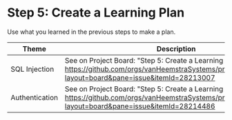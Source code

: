 # Step 5: Create a Learning Plan

Use what you learned in the previous steps to make a plan.

| Theme | Description |
| --- | --- |
| SQL Injection | See on Project Board: "Step 5: Create a Learning Plan" at https://github.com/orgs/vanHeemstraSystems/projects/18/views/1?layout=board&pane=issue&itemId=28213007 |
| Authentication | See on Project Board: "Step 5: Create a Learning Plan" at https://github.com/orgs/vanHeemstraSystems/projects/19/views/1?layout=board&pane=issue&itemId=28214486 |

